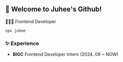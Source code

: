 ## 🙌 Welcome to Juhee's Github!

👩🏻‍💻 Frontend Developer 
```
npx juhee
```

### ✨ Experience
- **BIGC** Frontend Developer Intern (2024. 09 ~ NOW)
